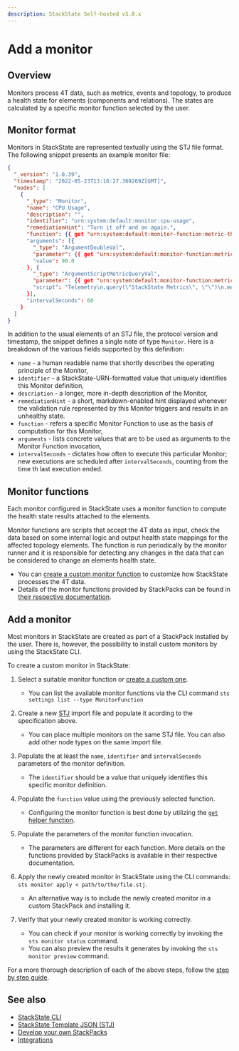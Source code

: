 ```yaml
---
description: StackState Self-hosted v5.0.x
---
```


# Add a monitor

## Overview

Monitors process 4T data, such as metrics, events and topology, to produce a health state for elements \(components and relations\). The states are calculated by a specific monitor function selected by the user.

## Monitor format

Monitors in StackState are represented textually using the STJ file format. The following snippet presents an example monitor file:

```json
{
  "_version": "1.0.39",
  "timestamp": "2022-05-23T13:16:27.369269Z[GMT]",
  "nodes": [
    {
      "_type": "Monitor",
      "name": "CPU Usage",
      "description": "",
      "identifier": "urn:system:default:monitor:cpu-usage",
      "remediationHint": "Turn it off and on again.",
      "function": {{ get "urn:system:default:monitor-function:metric-threshold" }},
      "arguments": [{
        "_type": "ArgumentDoubleVal",
        "parameter": {{ get "urn:system:default:monitor-function:metric-threshold" "Type=Parameter;Name=threshold" }},
        "value": 90.0
      }, {
        "_type": "ArgumentScriptMetricQueryVal",
        "parameter": {{ get "urn:system:default:monitor-function:metric-threshold" "Type=Parameter;Name=query" }},
        "script": "Telemetry\n.query(\"StackState Metrics\", \"\")\n.metricField(\"cpu-usage\")\n.groupBy(\"tags.name\")\n.start(\"-1m\")\n.aggregation(\"mean\", \"15s\")"
      }],
      "intervalSeconds": 60
    }
  ]
}
```

In addition to the usual elements of an STJ file, the protocol version and timestamp, the snippet defines a single note of type `Monitor`. Here is a breakdown of the various fields supported by this definition:
- `name` - a human readable name that shortly describes the operating principle of the Monitor,
- `identifier` - a StackState-URN-formatted value that uniquely identifies this Monitor definition,
- `description` - a longer, more in-depth description of the Monitor,
- `remediationHint` - a short, markdown-enabled hint displayed whenever the validation rule represented by this Monitor triggers and results in an unhealthy state.
- `function` - refers a specific Monitor Function to use as the basis of computation for this Monitor,
- `arguments` - lists concrete values that are to be used as arguments to the Monitor Function invocation,
- `intervalSeconds` - dictates how often to execute this particular Monitor; new executions are scheduled after `intervalSeconds`, counting from the time th last execution ended.

## Monitor functions

Each monitor configured in StackState uses a monitor function to compute the health state results attached to the elements.

Monitor functions are scripts that accept the 4T data as input, check the data based on some internal logic and output health state mappings for the affected topology elements. The function is run periodically by the monitor runner and it is responsible for detecting any changes in the data that can be considered to change an elements health state.

* You can [create a custom monitor function](../../develop/developer-guides/custom-functions/monitor-functions.md) to customize how StackState processes the 4T data.
* Details of the monitor functions provided by StackPacks can be found in [their respective documentation](../../stackpacks/integrations/README.md).

## Add a monitor

Most monitors in StackState are created as part of a StackPack installed by the user. There is, however, the possibility to install custom monitors by using the StackState CLI.

To create a custom monitor in StackState:

1. Select a suitable monitor function or [create a custom one](../../develop/developer-guides/custom-functions/monitor-functions.md).
   * You can list the available monitor functions via the CLI command `sts settings list --type MonitorFunction`

2. Create a new [STJ](../../develop/reference/stj/using_stj.md) import file and populate it acording to the specification above.
   * You can place multiple monitors on the same STJ file. You can also add other node types on the same import file.
3. Populate the at least the `name`, `identifier` and `intervalSeconds` parameters of the monitor definition.
   * The `identifier` should be a value that uniquely identifies this specific monitor definition.

4. Populate the `function` value using the previously selected function.
   * Configuring the monitor function is best done by utilizing the [`get` helper function](../../develop/reference/stj/stj_reference.md#\`get\`).

5. Populate the parameters of the monitor function invocation.
   * The parameters are different for each function. More details on the functions provided by StackPacks is available in their respective documentation.

6. Apply the newly created monitor in StackState using the CLI commands: `sts monitor apply < path/to/the/file.stj`.
   * An alternative way is to include the newly created monitor in a custom StackPack and installing it.

7. Verify that your newly created monitor is working correctly.
   * You can check if your monitor is working correctly by invoking the `sts monitor status` command.
   * You can also preview the results it generates by invoking the `sts monitor preview` command.

For a more thorough description of each of the above steps, follow the [step by step guide](../../develop/developer-guides/monitors/how-to-create-monitors.md).

## See also

* [StackState CLI](/setup/cli/README.md)
* [StackState Template JSON \(STJ\)](../../develop/reference/stj/README.md)
* [Develop your own StackPacks](../../stackpacks/sdk.md)
* [Integrations](../../stackpacks/integrations/README.md)
